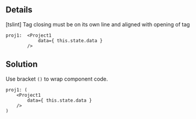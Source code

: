## Details

[tslint] Tag closing must be on its own line and aligned with opening of tag

```
proj1:  <Project1
            data={ this.state.data }
        />
```

## Solution

Use bracket `()` to wrap component code.

```
proj1: (
    <Project1
        data={ this.state.data }
    />
)
```